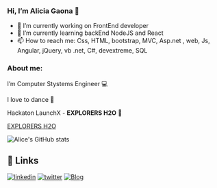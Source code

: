 ### Hi, I’m Alicia Gaona 👋


- 🔭 I’m currently working on FrontEnd developer
- 🌱 I’m currently learning backEnd NodeJS and React
- 📫 How to reach me: Css, HTML, bootstrap, MVC, Asp.net , web, Js, Angular, jQuery, vb .net, C#, devextreme, SQL


### About me:

 I’m Computer Stystems Engineer 💻
 
 I love to dance 💃
 
Hackaton LaunchX -  __EXPLORERS H2O__ 🐋 

[EXPLORERS H2O](https://github.com/Elchicogamer117/savingouroceansfrtnd)


![Alice's GitHub stats](https://github-readme-stats.vercel.app/api?username=AliciaGaona&show_icons=true&theme=tokyonight)

## 🔗 Links

[![linkedin](https://img.shields.io/badge/linkedin-0A66C2?style=for-the-badge&logo=linkedin&logoColor=white)](https://www.linkedin.com/in/alicia-gaona-719a6b139/)
[![twitter](https://img.shields.io/badge/twitter-1DA1F2?style=for-the-badge&logo=twitter&logoColor=white)](https://twitter.com/AliciaGaona20)
[![Blog](https://img.shields.io/badge/my_portfolio-000?style=for-the-badge&logo=ko-fi&logoColor=white)](https://aliciagaona.github.io/my_launchx_blog/)



